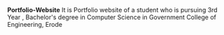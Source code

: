 **Portfolio-Website**
It is Portfolio website of a student who is pursuing 3rd Year , Bachelor's degree in Computer Science in Government College of Engineering, Erode
